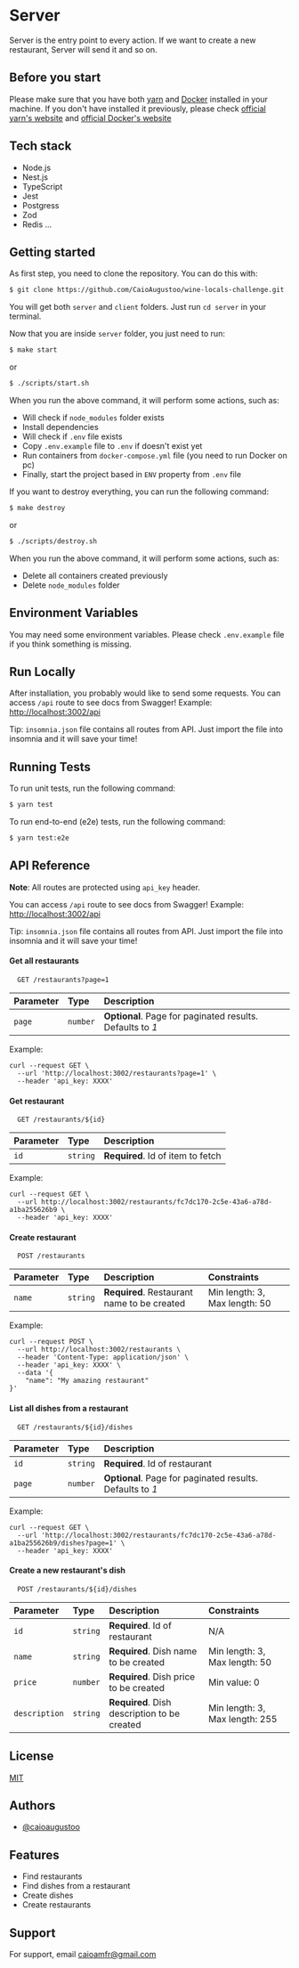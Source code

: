 # Server

Server is the entry point to every action. If we want to create a new restaurant, Server will send it and so on.

## Before you start

Please make sure that you have both [yarn](https://classic.yarnpkg.com/lang/en/docs/install/) and [Docker](https://www.docker.com/) installed in your machine.
If you don't have installed it previously, please check [official yarn's website](https://classic.yarnpkg.com/lang/en/docs/install/) and [official Docker's website](https://www.docker.com/)

## Tech stack

- Node.js
- Nest.js
- TypeScript
- Jest
- Postgress
- Zod
- Redis
  ...

## Getting started

As first step, you need to clone the repository. You can do this with:

```bash
$ git clone https://github.com/CaioAugustoo/wine-locals-challenge.git
```

You will get both `server` and `client` folders. Just run `cd server` in your terminal.

Now that you are inside `server` folder, you just need to run:

```bash
$ make start
```

or

```bash
$ ./scripts/start.sh
```

When you run the above command, it will perform some actions, such as:

- Will check if `node_modules` folder exists
- Install dependencies
- Will check if `.env` file exists
- Copy `.env.example` file to `.env` if doesn't exist yet
- Run containers from `docker-compose.yml` file (you need to run Docker on pc)
- Finally, start the project based in `ENV` property from `.env` file

If you want to destroy everything, you can run the following command:

```bash
$ make destroy
```

or

```bash
$ ./scripts/destroy.sh
```

When you run the above command, it will perform some actions, such as:

- Delete all containers created previously
- Delete `node_modules` folder

## Environment Variables

You may need some environment variables. Please check `.env.example` file if you think something is missing.

## Run Locally

After installation, you probably would like to send some requests. You can access `/api` route to see docs from Swagger! Example: [http://localhost:3002/api](http://localhost:3002/api)

Tip: `insomnia.json` file contains all routes from API. Just import the file into insomnia and it will save your time!

## Running Tests

To run unit tests, run the following command:

```bash
$ yarn test
```

To run end-to-end (e2e) tests, run the following command:

```bash
$ yarn test:e2e
```

## API Reference

**Note**: All routes are protected using `api_key` header.

You can access `/api` route to see docs from Swagger! Example: [http://localhost:3002/api](http://localhost:3002/api)

Tip: `insomnia.json` file contains all routes from API. Just import the file into insomnia and it will save your time!

#### Get all restaurants

```http
  GET /restaurants?page=1
```

| Parameter | Type     | Description                                               |
| :-------- | :------- | :-------------------------------------------------------- |
| `page`    | `number` | **Optional**. Page for paginated results. Defaults to _1_ |

Example:

```curl
curl --request GET \
  --url 'http://localhost:3002/restaurants?page=1' \
  --header 'api_key: XXXX'
```

#### Get restaurant

```http
  GET /restaurants/${id}
```

| Parameter | Type     | Description                       |
| :-------- | :------- | :-------------------------------- |
| `id`      | `string` | **Required**. Id of item to fetch |

Example:

```curl
curl --request GET \
  --url http://localhost:3002/restaurants/fc7dc170-2c5e-43a6-a78d-a1ba255626b9 \
  --header 'api_key: XXXX'
```

#### Create restaurant

```http
  POST /restaurants
```

| Parameter | Type     | Description                                 | Constraints                   |
| :-------- | :------- | :------------------------------------------ | :---------------------------- |
| `name`    | `string` | **Required**. Restaurant name to be created | Min length: 3, Max length: 50 |

Example:

```curl
curl --request POST \
  --url http://localhost:3002/restaurants \
  --header 'Content-Type: application/json' \
  --header 'api_key: XXXX' \
  --data '{
	"name": "My amazing restaurant"
}'
```

#### List all dishes from a restaurant

```http
  GET /restaurants/${id}/dishes
```

| Parameter | Type     | Description                                               |
| :-------- | :------- | :-------------------------------------------------------- |
| `id`      | `string` | **Required**. Id of restaurant                            |
| `page`    | `number` | **Optional**. Page for paginated results. Defaults to _1_ |

Example:

```curl
curl --request GET \
  --url 'http://localhost:3002/restaurants/fc7dc170-2c5e-43a6-a78d-a1ba255626b9/dishes?page=1' \
  --header 'api_key: XXXX'
```

#### Create a new restaurant's dish

```http
  POST /restaurants/${id}/dishes
```

| Parameter     | Type     | Description                                  | Constraints                    |
| :------------ | :------- | :------------------------------------------- | :----------------------------- |
| `id`          | `string` | **Required**. Id of restaurant               | N/A                            |
| `name`        | `string` | **Required**. Dish name to be created        | Min length: 3, Max length: 50  |
| `price`       | `number` | **Required**. Dish price to be created       | Min value: 0                   |
| `description` | `string` | **Required**. Dish description to be created | Min length: 3, Max length: 255 |

## License

[MIT](https://choosealicense.com/licenses/mit/)

## Authors

- [@caioaugustoo](https://www.github.com/caioaugustoo)

## Features

- Find restaurants
- Find dishes from a restaurant
- Create dishes
- Create restaurants

## Support

For support, email caioamfr@gmail.com
